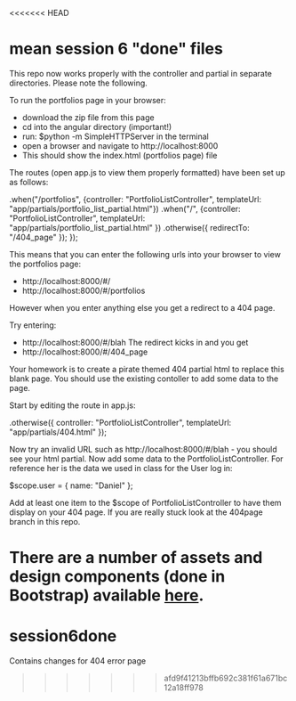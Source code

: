 <<<<<<< HEAD
# mean session 6 "done" files
This repo now works properly with the controller and partial in separate directories. Please note the following.

To run the portfolios page in your browser:
+ download the zip file from this page
+ cd into the angular directory (important!)
+ run: $python -m SimpleHTTPServer in the terminal
+ open a browser and navigate to http://localhost:8000
+ This should show the index.html (portfolios page) file

The routes (open app.js to view them properly formatted) have been set up as follows:

.when("/portfolios",  {controller: "PortfolioListController", templateUrl: "app/partials/portfolio_list_partial.html"})
.when("/",  {controller: "PortfolioListController", templateUrl: "app/partials/portfolio_list_partial.html" })
.otherwise({ redirectTo: "/404_page" });
}); 

This means that you can enter the following urls into your browser to view the portfolios page:
* http://localhost:8000/#/
* http://localhost:8000/#/portfolios

However when you enter anything else you get a redirect to a 404 page.

Try entering:
* http://localhost:8000/#/blah
The redirect kicks in and you get
* http://localhost:8000/#/404_page

Your homework is to create a pirate themed 404 partial html to replace this blank page. You should use the existing contoller to add some data to the page.

Start by editing the route in app.js:

.otherwise({ controller: "PortfolioListController", templateUrl: "app/partials/404.html"  });

Now try an invalid URL such as http://localhost:8000/#/blah - you should see your html partial. Now add some data to the PortfolioListController. For reference her is the data we used in class for the User log in:

$scope.user = { name: "Daniel" };

Add at least one item to the $scope of PortfolioListController to have them display on your 404 page. If you are really stuck look at the 404page branch in this repo.

There are a number of assets and design components (done in Bootstrap) available [here](http://daniel.deverell.com/css-files/other/pirate/pirate/).
=======
# session6done
Contains changes for  404 error page
>>>>>>> afd9f41213bffb692c381f61a671bc12a18ff978
